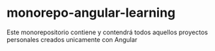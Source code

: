 # monorepo-angular-learning
Este monorepositorio contiene y contendrá todos aquellos proyectos personales creados unicamente con Angular

